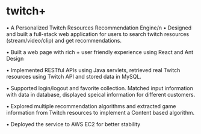 # twitch+
• A Personalized Twitch Resources Recommendation Engine/n
• Designed and built a full-stack web application for users to search twitch resources (stream/video/clip) and get recommendations.

• Built a web page with rich + user friendly experience using React and Ant Design

• Implemented RESTful APIs using Java servlets, retrieved real Twitch resources using Twitch API and stored data in MySQL.

• Supported login/logout and favorite collection. Matched input information with data in database, displayed speical information for different customers.

• Explored multiple recommendation algorithms and extracted game information from Twitch resources to implement a Content based algorithm.

• Deployed the service to AWS EC2 for better stability

